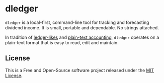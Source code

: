 # dledger

`dledger` is a local-first, command-line tool for tracking and forecasting dividend income. It is small, portable and dependable. No strings attached.

In tradition of [ledger-likes](https://plaintextaccounting.org/#plain-text-accounting-apps) and [plain-text accounting](https://plaintextaccounting.org), `dledger` operates on a plain-text format that is easy to read, edit and maintain.

## License

This is a Free and Open-Source software project released under the [MIT License](LICENSE).
